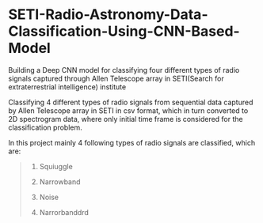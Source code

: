 # SETI-Radio-Astronomy-Data-Classification-Using-CNN-Based-Model

Building a Deep CNN model for classifying four different types of radio signals captured through Allen Telescope array in SETI(Search for extraterrestrial intelligence) institute

Classifying 4 different types of radio signals from sequential data captured by Allen Telescope array in SETI in csv format, which in turn converted to 2D spectrogram data, where only initial time frame is considered for the classification problem.

In this project mainly 4 following types of radio signals are classified, which are:

>1. Squiuggle
>
>2. Narrowband
>
>3. Noise
>
>4. Narrorbanddrd
